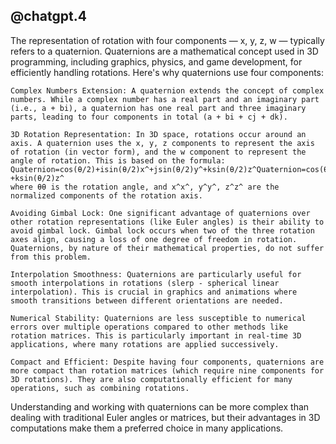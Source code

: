 
## @chatgpt.4

The representation of rotation with four components — x, y, z, w — typically refers to a quaternion. Quaternions are a mathematical concept used in 3D programming, including graphics, physics, and game development, for efficiently handling rotations. Here's why quaternions use four components:

    Complex Numbers Extension: A quaternion extends the concept of complex numbers. While a complex number has a real part and an imaginary part (i.e., a + bi), a quaternion has one real part and three imaginary parts, leading to four components in total (a + bi + cj + dk).

    3D Rotation Representation: In 3D space, rotations occur around an axis. A quaternion uses the x, y, z components to represent the axis of rotation (in vector form), and the w component to represent the angle of rotation. This is based on the formula:
    Quaternion=cos⁡(θ/2)+isin⁡(θ/2)x^+jsin⁡(θ/2)y^+ksin⁡(θ/2)z^Quaternion=cos(θ/2)+isin(θ/2)x^+jsin(θ/2)y^​+ksin(θ/2)z^
    where θθ is the rotation angle, and x^x^, y^y^​, z^z^ are the normalized components of the rotation axis.

    Avoiding Gimbal Lock: One significant advantage of quaternions over other rotation representations (like Euler angles) is their ability to avoid gimbal lock. Gimbal lock occurs when two of the three rotation axes align, causing a loss of one degree of freedom in rotation. Quaternions, by nature of their mathematical properties, do not suffer from this problem.

    Interpolation Smoothness: Quaternions are particularly useful for smooth interpolations in rotations (slerp - spherical linear interpolation). This is crucial in graphics and animations where smooth transitions between different orientations are needed.

    Numerical Stability: Quaternions are less susceptible to numerical errors over multiple operations compared to other methods like rotation matrices. This is particularly important in real-time 3D applications, where many rotations are applied successively.

    Compact and Efficient: Despite having four components, quaternions are more compact than rotation matrices (which require nine components for 3D rotations). They are also computationally efficient for many operations, such as combining rotations.

Understanding and working with quaternions can be more complex than dealing with traditional Euler angles or matrices, but their advantages in 3D computations make them a preferred choice in many applications.